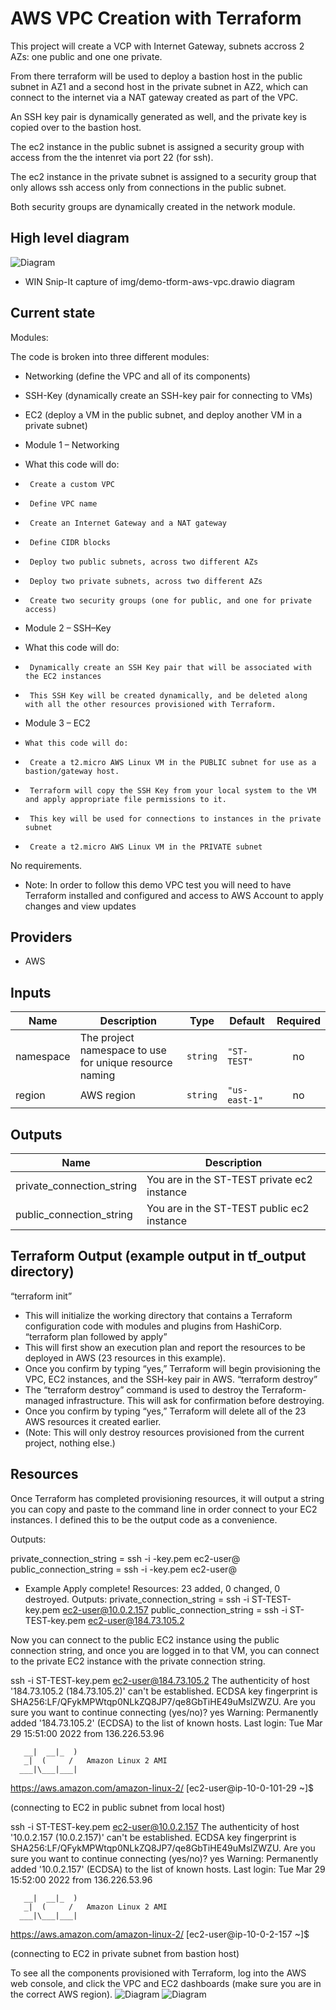 # AWS VPC Creation with Terraform
This project will create a VCP with Internet Gateway, subnets accross 2 AZs: one public
and one one private.

From there terraform will be used to deploy a bastion host in the public subnet in AZ1 and a second host
in the private subnet in AZ2, which can connect to the internet via a NAT gateway created
as part of the VPC.

An SSH key pair is dynamically generated as well, and the private key is copied over to the
bastion host.

The ec2 instance in the public subnet is assigned a security group with access from the 
the intenret via port 22 (for ssh).

The ec2 instance in the private subnet is assigned to a security group that only allows
ssh access only from connections in the public subnet.

Both security groups are dynamically created in the network module.

## High level diagram

![Diagram](img/demo-tform-aws-vpc.png)
- WIN Snip-It capture of img/demo-tform-aws-vpc.drawio diagram

## Current state

Modules:

The code is broken into three different modules: 
- Networking (define the VPC and all of its components) 
- SSH-Key (dynamically create an SSH-key pair for connecting to VMs) 
- EC2 (deploy a VM in the public subnet, and deploy another VM in a private subnet) 

-  Module 1 – Networking 
-    What this code will do: 
-      Create a custom VPC 
-      Define VPC name 
-      Create an Internet Gateway and a NAT gateway 
-      Define CIDR blocks 
-      Deploy two public subnets, across two different AZs 
-      Deploy two private subnets, across two different AZs 
-      Create two security groups (one for public, and one for private access) 

-  Module 2 – SSH–Key 
-    What this code will do: 
-      Dynamically create an SSH Key pair that will be associated with the EC2 instances  
-      This SSH Key will be created dynamically, and be deleted along with all the other resources provisioned with Terraform. 

-  Module 3 – EC2 
-     What this code will do:  
-      Create a t2.micro AWS Linux VM in the PUBLIC subnet for use as a bastion/gateway host. 
-      Terraform will copy the SSH Key from your local system to the VM and apply appropriate file permissions to it. 
-      This key will be used for connections to instances in the private subnet 
-      Create a t2.micro AWS Linux VM in the PRIVATE subnet 

No requirements.
-  Note: In order to follow this demo VPC test you will need to have Terraform installed and configured and access to AWS Account to apply changes and view updates  

## Providers
-  AWS

## Inputs

| Name | Description | Type | Default | Required |
|------|-------------|------|---------|:--------:|
| namespace | The project namespace to use for unique resource naming | `string` | `"ST-TEST"` | no |
| region | AWS region | `string` | `"us-east-1"` | no |

## Outputs

| Name | Description |
|------|-------------|
| private\_connection\_string | You are in the ST-TEST private ec2 instance |
| public\_connection\_string | You are in the ST-TEST public ec2 instance |

## Terraform Output (example output in tf_output directory)

“terraform init”  
-    This will initialize the working directory that contains a Terraform configuration code with modules and plugins from HashiCorp. 
“terraform plan followed by apply” 
-    This will first show an execution plan and report the resources to be deployed in AWS (23 resources in this example). 
-    Once you confirm by typing “yes,” Terraform will begin provisioning the VPC, EC2 instances, and the SSH-key pair in AWS. 
“terraform destroy” 
-   The “terraform destroy” command is used to destroy the Terraform-managed infrastructure. This will ask for confirmation before destroying. 
-   Once you confirm by typing “yes,” Terraform will delete all of the 23 AWS resources it created earlier. 
-   (Note: This will only destroy resources provisioned from the current project, nothing else.) 

## Resources
Once Terraform has completed provisioning resources, it will output a string you can copy and paste to the command line in order connect to your EC2 instances. 
I defined this to be the output code as a convenience. 

Outputs: 

private_connection_string = ssh -i <namespace>-key.pem ec2-user@<private IP address> 
public_connection_string = ssh -i <namespace>-key.pem ec2-user@<public IP address> 

- Example
  Apply complete! Resources: 23 added, 0 changed, 0 destroyed.
  Outputs:
  private_connection_string = ssh -i ST-TEST-key.pem ec2-user@10.0.2.157
  public_connection_string = ssh -i ST-TEST-key.pem ec2-user@184.73.105.2

Now you can connect to the public EC2 instance using the public connection string, and once you are logged in to that VM, you can connect to the private EC2 instance with the private connection string.

ssh -i ST-TEST-key.pem ec2-user@184.73.105.2
The authenticity of host '184.73.105.2 (184.73.105.2)' can't be established.
ECDSA key fingerprint is SHA256:LF/QFykMPWtqp0NLkZQ8JP7/qe8GbTiHE49uMslZWZU.
Are you sure you want to continue connecting (yes/no)? yes
Warning: Permanently added '184.73.105.2' (ECDSA) to the list of known hosts.
Last login: Tue Mar 29 15:51:00 2022 from 136.226.53.96

       __|  __|_  )
       _|  (     /   Amazon Linux 2 AMI
      ___|\___|___|

https://aws.amazon.com/amazon-linux-2/
[ec2-user@ip-10-0-101-29 ~]$
 
(connecting to EC2 in public subnet from local host) 


ssh -i ST-TEST-key.pem ec2-user@10.0.2.157
The authenticity of host '10.0.2.157 (10.0.2.157)' can't be established.
ECDSA key fingerprint is SHA256:LF/QFykMPWtqp0NLkZQ8JP7/qe8GbTiHE49uMslZWZU.
Are you sure you want to continue connecting (yes/no)? yes
Warning: Permanently added '10.0.2.157' (ECDSA) to the list of known hosts.
Last login: Tue Mar 29 15:52:00 2022 from 136.226.53.96

       __|  __|_  )
       _|  (     /   Amazon Linux 2 AMI
      ___|\___|___|

https://aws.amazon.com/amazon-linux-2/
[ec2-user@ip-10-0-2-157 ~]$

(connecting to EC2 in private subnet from bastion host) 


To see all the components provisioned with Terraform, log into the AWS web console, and click the VPC and EC2 dashboards (make sure you are in the correct AWS region). 
![Diagram](img/demo-tform-aws-console-vpc.png)
![Diagram](img/demo-tform-aws-ec2-vpc.png)
